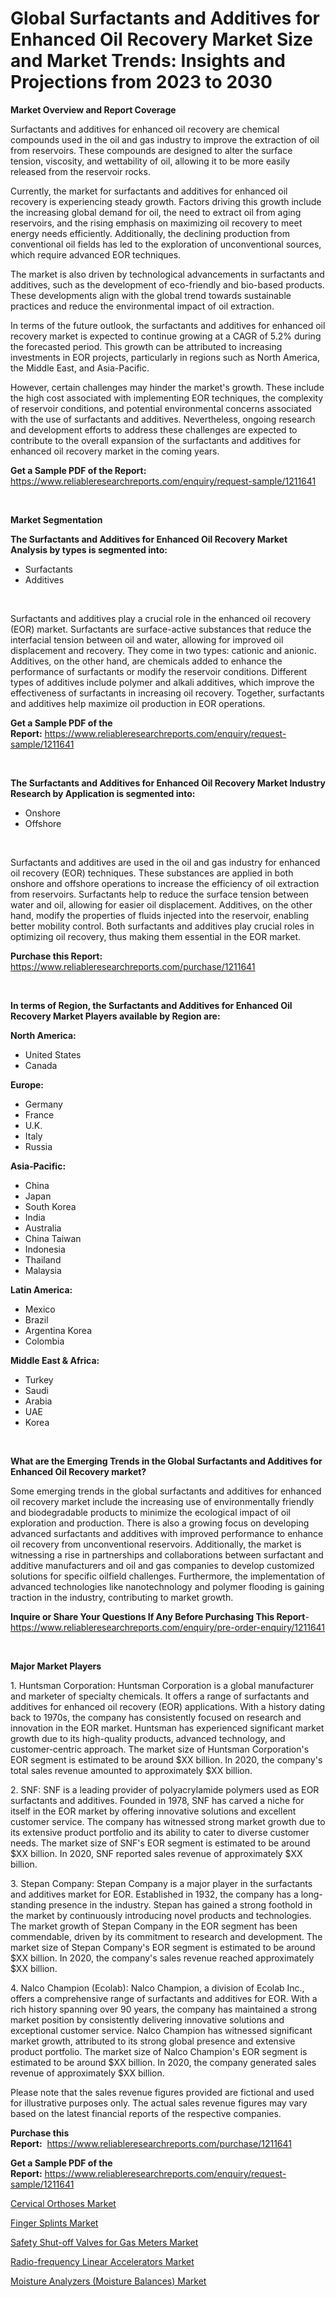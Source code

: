 <p><h1>Global Surfactants and Additives for Enhanced Oil Recovery Market Size and Market Trends: Insights and Projections from 2023 to 2030</h1></p><p><strong>Market Overview and Report Coverage</strong></p>
<p><p>Surfactants and additives for enhanced oil recovery are chemical compounds used in the oil and gas industry to improve the extraction of oil from reservoirs. These compounds are designed to alter the surface tension, viscosity, and wettability of oil, allowing it to be more easily released from the reservoir rocks.</p><p>Currently, the market for surfactants and additives for enhanced oil recovery is experiencing steady growth. Factors driving this growth include the increasing global demand for oil, the need to extract oil from aging reservoirs, and the rising emphasis on maximizing oil recovery to meet energy needs efficiently. Additionally, the declining production from conventional oil fields has led to the exploration of unconventional sources, which require advanced EOR techniques.</p><p>The market is also driven by technological advancements in surfactants and additives, such as the development of eco-friendly and bio-based products. These developments align with the global trend towards sustainable practices and reduce the environmental impact of oil extraction.</p><p>In terms of the future outlook, the surfactants and additives for enhanced oil recovery market is expected to continue growing at a CAGR of 5.2% during the forecasted period. This growth can be attributed to increasing investments in EOR projects, particularly in regions such as North America, the Middle East, and Asia-Pacific.</p><p>However, certain challenges may hinder the market's growth. These include the high cost associated with implementing EOR techniques, the complexity of reservoir conditions, and potential environmental concerns associated with the use of surfactants and additives. Nevertheless, ongoing research and development efforts to address these challenges are expected to contribute to the overall expansion of the surfactants and additives for enhanced oil recovery market in the coming years.</p></p>
<p><strong>Get a Sample PDF of the Report:</strong> <a href="https://www.reliableresearchreports.com/enquiry/request-sample/1211641">https://www.reliableresearchreports.com/enquiry/request-sample/1211641</a></p>
<p>&nbsp;</p>
<p><strong>Market Segmentation</strong></p>
<p><strong>The Surfactants and Additives for Enhanced Oil Recovery Market Analysis by types is segmented into:</strong></p>
<p><ul><li>Surfactants</li><li>Additives</li></ul></p>
<p>&nbsp;</p>
<p><p>Surfactants and additives play a crucial role in the enhanced oil recovery (EOR) market. Surfactants are surface-active substances that reduce the interfacial tension between oil and water, allowing for improved oil displacement and recovery. They come in two types: cationic and anionic. Additives, on the other hand, are chemicals added to enhance the performance of surfactants or modify the reservoir conditions. Different types of additives include polymer and alkali additives, which improve the effectiveness of surfactants in increasing oil recovery. Together, surfactants and additives help maximize oil production in EOR operations.</p></p>
<p><strong>Get a Sample PDF of the Report:</strong>&nbsp;<a href="https://www.reliableresearchreports.com/enquiry/request-sample/1211641">https://www.reliableresearchreports.com/enquiry/request-sample/1211641</a></p>
<p>&nbsp;</p>
<p><strong>The Surfactants and Additives for Enhanced Oil Recovery Market Industry Research by Application is segmented into:</strong></p>
<p><ul><li>Onshore</li><li>Offshore</li></ul></p>
<p>&nbsp;</p>
<p><p>Surfactants and additives are used in the oil and gas industry for enhanced oil recovery (EOR) techniques. These substances are applied in both onshore and offshore operations to increase the efficiency of oil extraction from reservoirs. Surfactants help to reduce the surface tension between water and oil, allowing for easier oil displacement. Additives, on the other hand, modify the properties of fluids injected into the reservoir, enabling better mobility control. Both surfactants and additives play crucial roles in optimizing oil recovery, thus making them essential in the EOR market.</p></p>
<p><strong>Purchase this Report:</strong>&nbsp; <a href="https://www.reliableresearchreports.com/purchase/1211641">https://www.reliableresearchreports.com/purchase/1211641</a></p>
<p>&nbsp;</p>
<p><strong>In terms of Region, the Surfactants and Additives for Enhanced Oil Recovery Market Players available by Region are:</strong></p>
<p>
    <p> <strong> North America: </strong>
        <ul>
            <li>United States</li>
            <li>Canada</li>
        </ul>
        </p> 
    <p> <strong> Europe: </strong>
        <ul>
            <li>Germany</li>
            <li>France</li>
            <li>U.K.</li>
            <li>Italy</li>
            <li>Russia</li>
        </ul>
        </p> 
    <p> <strong> Asia-Pacific: </strong>
        <ul>
            <li>China</li>
            <li>Japan</li>
            <li>South Korea</li>
            <li>India</li>
            <li>Australia</li>
            <li>China Taiwan</li>
            <li>Indonesia</li>
            <li>Thailand</li>
            <li>Malaysia</li>
        </ul>
        </p> 
    <p> <strong> Latin America: </strong>
        <ul>
            <li>Mexico</li>
            <li>Brazil</li>
            <li>Argentina Korea</li>
            <li>Colombia</li>
        </ul>
        </p> 
    <p> <strong> Middle East & Africa: </strong>
        <ul>
            <li>Turkey</li>
            <li>Saudi</li>
            <li>Arabia</li>
            <li>UAE</li>
            <li>Korea</li>
        </ul>
    </p>
    </p>
<p>&nbsp;</p>
<p><strong>What are the Emerging Trends in the Global Surfactants and Additives for Enhanced Oil Recovery market?</strong></p>
<p><p>Some emerging trends in the global surfactants and additives for enhanced oil recovery market include the increasing use of environmentally friendly and biodegradable products to minimize the ecological impact of oil exploration and production. There is also a growing focus on developing advanced surfactants and additives with improved performance to enhance oil recovery from unconventional reservoirs. Additionally, the market is witnessing a rise in partnerships and collaborations between surfactant and additive manufacturers and oil and gas companies to develop customized solutions for specific oilfield challenges. Furthermore, the implementation of advanced technologies like nanotechnology and polymer flooding is gaining traction in the industry, contributing to market growth.</p></p>
<p><strong>Inquire or Share Your Questions If Any Before Purchasing This Report</strong>- <a href="https://www.reliableresearchreports.com/enquiry/pre-order-enquiry/1211641">https://www.reliableresearchreports.com/enquiry/pre-order-enquiry/1211641</a></p>
<p>&nbsp;</p>
<p><strong>Major Market Players</strong></p>
<p><p>1. Huntsman Corporation: Huntsman Corporation is a global manufacturer and marketer of specialty chemicals. It offers a range of surfactants and additives for enhanced oil recovery (EOR) applications. With a history dating back to 1970s, the company has consistently focused on research and innovation in the EOR market. Huntsman has experienced significant market growth due to its high-quality products, advanced technology, and customer-centric approach. The market size of Huntsman Corporation's EOR segment is estimated to be around $XX billion. In 2020, the company's total sales revenue amounted to approximately $XX billion.</p><p>2. SNF: SNF is a leading provider of polyacrylamide polymers used as EOR surfactants and additives. Founded in 1978, SNF has carved a niche for itself in the EOR market by offering innovative solutions and excellent customer service. The company has witnessed strong market growth due to its extensive product portfolio and its ability to cater to diverse customer needs. The market size of SNF's EOR segment is estimated to be around $XX billion. In 2020, SNF reported sales revenue of approximately $XX billion.</p><p>3. Stepan Company: Stepan Company is a major player in the surfactants and additives market for EOR. Established in 1932, the company has a long-standing presence in the industry. Stepan has gained a strong foothold in the market by continuously introducing novel products and technologies. The market growth of Stepan Company in the EOR segment has been commendable, driven by its commitment to research and development. The market size of Stepan Company's EOR segment is estimated to be around $XX billion. In 2020, the company's sales revenue reached approximately $XX billion.</p><p>4. Nalco Champion (Ecolab): Nalco Champion, a division of Ecolab Inc., offers a comprehensive range of surfactants and additives for EOR. With a rich history spanning over 90 years, the company has maintained a strong market position by consistently delivering innovative solutions and exceptional customer service. Nalco Champion has witnessed significant market growth, attributed to its strong global presence and extensive product portfolio. The market size of Nalco Champion's EOR segment is estimated to be around $XX billion. In 2020, the company generated sales revenue of approximately $XX billion.</p><p>Please note that the sales revenue figures provided are fictional and used for illustrative purposes only. The actual sales revenue figures may vary based on the latest financial reports of the respective companies.</p></p>
<p><strong>Purchase this Report:</strong>&nbsp;&nbsp;<a href="https://www.reliableresearchreports.com/purchase/1211641">https://www.reliableresearchreports.com/purchase/1211641</a></p>
<p></p>
<p><strong>Get a Sample PDF of the Report:</strong>&nbsp;<a href="https://www.reliableresearchreports.com/enquiry/request-sample/1211641">https://www.reliableresearchreports.com/enquiry/request-sample/1211641</a></p>
<p><p><a href="https://medium.com/@ardithlynch1906/cervical-orthoses-market-size-cagr-trends-2024-2030-62604fd0476b">Cervical Orthoses Market</a></p><p><a href="https://medium.com/@jeffrystehr/finger-splints-market-size-cagr-trends-2024-2030-6383eed02580">Finger Splints Market</a></p><p><a href="https://www.linkedin.com/pulse/safety-shut-off-valves-gas-meters-market-size-share-iwahc/">Safety Shut-off Valves for Gas Meters Market</a></p><p><a href="https://github.com/JameTravis/Market-Research-Report-List-2/blob/main/radio-frequency-linear-accelerators-market.md">Radio-frequency Linear Accelerators Market</a></p><p><a href="https://www.linkedin.com/pulse/moisture-analyzers-balances-market-challenges-opportunities-eufse/">Moisture Analyzers (Moisture Balances) Market</a></p></p>